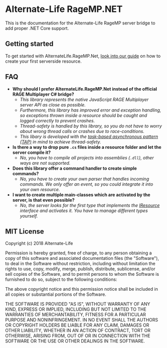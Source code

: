 # Alternate-Life RageMP.NET

This is the documentation for the Alternate-Life RageMP server bridge to add proper .NET Core support.

## Getting started

To get started with AlternateLife.RageMP.Net, [look into our guide](~/documentation/installation.md) on how to create your first serverside resource.

## FAQ

- **Why should I prefer AlternateLife.RageMP.Net instead of the official RAGE Multiplayer C# bridge?**    
    - *This library represents the native JavaScript RAGE Multiplayer server API as close as possible.* 
    - *Furthermore, this library has improved error and exception handling, so exceptions thrown inside a resource should be caught and logged correctly to prevent crashes.*
    - *Thread-safety is handled by this library, so you do not have to worry about wrong thread calls or crashes due to race-conditions.*
    - *This libary is developed with the [task-based asynchronous pattern (TAP)](https://docs.microsoft.com/en-us/dotnet/standard/asynchronous-programming-patterns/task-based-asynchronous-pattern-tap) in mind to achieve thread-safety.*
- **Is there a way to drop pure `.cs` files inside a resource folder and let the server compile it?**   
    - *No, you have to compile all projects into assemblies (`.dll`), other ways are not supported.*
- **Does this library offer a command handler to create simple commands?**
    - *No, you have to create your own parser that handles incoming commands. We only offer an event, so you could integrate it into your own resource.*
- **I want to create multiple main-classes which are activated by the server, is that even possible?**   
    - *No, the server looks for the first type that implements the [IResource](api/AlternateLife.RageMP.Net.Scripting.IResource.yml) interface and activates it. You have to manage different types yourself.*


## MIT License

Copyright (c) 2018 Alternate-Life

Permission is hereby granted, free of charge, to any person obtaining a copy
of this software and associated documentation files (the "Software"), to deal
in the Software without restriction, including without limitation the rights
to use, copy, modify, merge, publish, distribute, sublicense, and/or sell
copies of the Software, and to permit persons to whom the Software is
furnished to do so, subject to the following conditions:

The above copyright notice and this permission notice shall be included in all
copies or substantial portions of the Software.

THE SOFTWARE IS PROVIDED "AS IS", WITHOUT WARRANTY OF ANY KIND, EXPRESS OR
IMPLIED, INCLUDING BUT NOT LIMITED TO THE WARRANTIES OF MERCHANTABILITY,
FITNESS FOR A PARTICULAR PURPOSE AND NONINFRINGEMENT. IN NO EVENT SHALL THE
AUTHORS OR COPYRIGHT HOLDERS BE LIABLE FOR ANY CLAIM, DAMAGES OR OTHER
LIABILITY, WHETHER IN AN ACTION OF CONTRACT, TORT OR OTHERWISE, ARISING FROM,
OUT OF OR IN CONNECTION WITH THE SOFTWARE OR THE USE OR OTHER DEALINGS IN THE
SOFTWARE.
